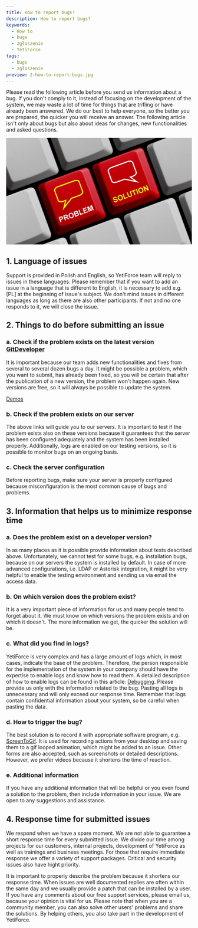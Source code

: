 ```yaml
---
title: How to report bugs?
description: How to report bugs?
keywords:
  - How to
  - bugs
  - zgłoszenie
  - YetiForce
tags:
  - bugs
  - zgłoszenie
preview: 2-how-to-report-bugs.jpg
---
```


Please read the following article before you send us information about a bug. If you don't comply to it, instead of focusing on the development of the system, we may waste a lot of time for things that are trifling or have already been answered. We do our best to help everyone, so the better you are prepared, the quicker you will receive an answer. The following article isn't only about bugs but also about ideas for changes, new functionalities and asked questions.

![2-how-to-report-bugs](2-how-to-report-bugs.jpg)

## 1. Language of issues

Support is provided in Polish and English, so YetiForce team will reply to issues in these languages. Please remember that if you want to add an issue in a language that is different to English, it is necessary to add e.g. [PL] at the beginning of issue's subject. We don't mind issues in different languages as long as there are also other participants. If not and no one responds to it, we will close the issue.

## 2. Things to do before submitting an issue

### a. Check if the problem exists on the latest version [GitDeveloper](/introduction/demos)

It is important because our team adds new functionalities and fixes from several to several dozen bugs a day. It might be possible a problem, which you want to submit, has already been fixed, so you will be certain that after the publication of a new version, the problem won't happen again. New versions are free, so it will always be possible to update the system.

[Demos](/introduction/demos)

### b. Check if the problem exists on our server

The above links will guide you to our servers. It is important to test if the problem exists also on these versions because it guarantees that the server has been configured adequately and the system has been installed properly. Additionally, logs are enabled on our testing versions, so it is possible to monitor bugs on an ongoing basis.

### c. Check the server configuration

Before reporting bugs, make sure your server is properly configured because misconfiguration is the most common cause of bugs and problems.

## 3. Information that helps us to minimize response time

### a. Does the problem exist on a developer version?

In as many places as it is possible provide information about tests described above. Unfortunately, we cannot test for some bugs, e.g. installation bugs, because on our servers the system is installed by default. In case of more advanced configurations, i.e. LDAP or Asterisk integration, it might be very helpful to enable the testing environment and sending us via email the access data.

### b. On which version does the problem exist?

It is a very important piece of information for us and many people tend to forget about it. We must know on which versions the problem exists and on which it doesn't. The more information we get, the quicker the solution will be.

### c. What did you find in logs?

YetiForce is very complex and has a large amount of logs which, in most cases, indicate the base of the problem. Therefore, the person responsible for the implementation of the system in your company should have the expertise to enable logs and know how to read them. A detailed description of how to enable logs can be found in this article: [Debugging](/developer-guides/debug). Please provide us only with the information related to the bug. Pasting all logs is unnecessary and will only exceed our response time. Remember that logs contain confidential information about your system, so be careful when pasting the data.

### d. How to trigger the bug?

The best solution is to record it with appropriate software program, e.g. [ScreenToGif](http://www.screentogif.com/). It is used for recording actions from your desktop and saving them to a gif looped animation, which might be added to an issue. Other forms are also accepted, such as screenshots or detailed descriptions. However, we prefer videos because it shortens the time of reaction.

### e. Additional information

If you have any additional information that will be helpful or you even found a solution to the problem, then include information in your issue. We are open to any suggestions and assistance.

## 4. Response time for submitted issues

We respond when we have a spare moment. We are not able to guarantee a short response time for every submitted issue. We divide our time among projects for our customers, internal projects, development of YetiForce as well as trainings and business meetings. For those that require immediate response we offer a variety of support packages. Critical and security issues also have hight priority.

It is important to properly describe the problem because it shortens our response time. When issues are well documented replies are often within the same day and we usually provide a patch that can be installed by a user. If you have any comments about our free support services, please email us, because your opinion is vital for us. Please note that when you are a community member, you can also solve other users' problems and share the solutions. By helping others, you also take part in the development of YetiForce.
